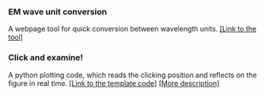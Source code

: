 ### EM wave unit conversion
A webpage tool for quick conversion between wavelength units.
<a href="tools_dir/unit.md">[Link to the tool]</a>

### Click and examine!
A python plotting code, which reads the clicking position and reflects on the figure in real time.
<a href="https://github.com/idchiang/templates/blob/master/clicking/clicking.py" target="_blank">[Link to the template code]</a>
<a href="tools_dir/click.md" target="_blank">[More description]</a>
